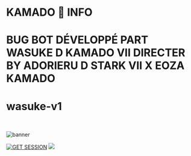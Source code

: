 # KAMADO 🐉 INFO 
# BUG BOT DÉVELOPPÉ PART WASUKE D KAMADO VII DIRECTER BY ADORIERU D STARK VII X EOZA KAMADO 

<p align="center"><h1>wasuke-v1 </h1><br> </p>

![banner](wasuke.jpg)

<a href='https://raizenbot-webpair.onrender.com' target="_blank"><img alt='GET SESSION' src='https://img.shields.io/badge/Click here to get your Session code-blue?style=for-the-badge&logo=opencv&logoColor=white'/></a> 
<a><img src='https://i.imgur.com/LyHic3i.gif'/></a>    
